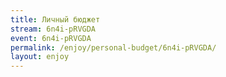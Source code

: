 ```yaml
---
title: Личный бюджет
stream: 6n4i-pRVGDA
event: 6n4i-pRVGDA
permalink: /enjoy/personal-budget/6n4i-pRVGDA/
layout: enjoy
---
```

